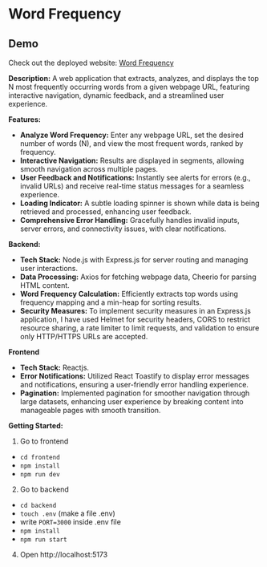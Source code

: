 
# Word Frequency

## Demo

Check out the deployed website: [Word Frequency](https://wordfrequencycal.netlify.app)


**Description:**
A web application that extracts, analyzes, and displays the top N most frequently occurring words from a given webpage URL, featuring interactive navigation, dynamic feedback, and a streamlined user experience.

**Features:**
- **Analyze Word Frequency:** Enter any webpage URL, set the desired number of words (N), and view the most frequent words, ranked by frequency.
- **Interactive Navigation:** Results are displayed in segments, allowing smooth navigation across multiple pages.
- **User Feedback and Notifications:** Instantly see alerts for errors (e.g., invalid URLs) and receive real-time status messages for a seamless experience.
- **Loading Indicator:** A subtle loading spinner is shown while data is being retrieved and processed, enhancing user feedback.
- **Comprehensive Error Handling:** Gracefully handles invalid inputs, server errors, and connectivity issues, with clear notifications.

**Backend:**
- **Tech Stack:** Node.js with Express.js for server routing and managing user interactions.
- **Data Processing:** Axios for fetching webpage data, Cheerio for parsing HTML content.
- **Word Frequency Calculation:** Efficiently extracts top words using frequency mapping and a min-heap for sorting results.
- **Security Measures:** To implement security measures in an Express.js application, I have used Helmet for security headers, CORS to restrict resource sharing, a rate limiter to limit requests, and validation to ensure only HTTP/HTTPS URLs are accepted. 

**Frontend**
- **Tech Stack:** Reactjs.
- **Error Notifications:** Utilized React Toastify to display error messages and notifications, ensuring a user-friendly error handling experience.
- **Pagination:** Implemented pagination for smoother navigation through large datasets, enhancing user experience by breaking content into manageable pages with smooth transition.

**Getting Started:**
1) Go to frontend
- `cd frontend`
- `npm install`
- `npm run dev`
2) Go to backend
- `cd backend`
- `touch .env` (make a file .env)
- write `PORT=3000` inside .env file
- `npm install`
- `npm run start`
4) Open http://localhost:5173



